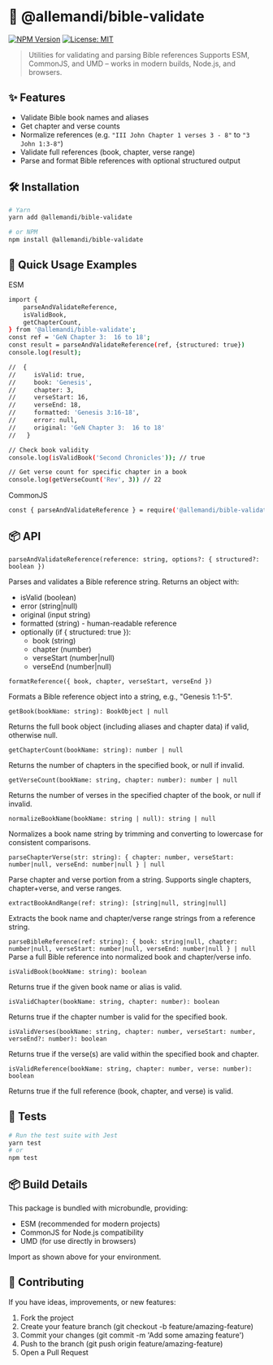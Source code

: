 # 📖 @allemandi/bible-validate

[![NPM Version](https://img.shields.io/npm/v/@allemandi/bible-validate)](https://www.npmjs.com/package/@allemandi/bible-validate)
[![License: MIT](https://img.shields.io/badge/License-MIT-yellow.svg)](https://github.com/allemandi/bible-validate/blob/main/LICENSE)

> Utilities for validating and parsing Bible references
> Supports ESM, CommonJS, and UMD – works in modern builds, Node.js, and browsers.

## ✨ Features

- Validate Bible book names and aliases
- Get chapter and verse counts
- Normalize references (e.g. `"III John Chapter 1 verses 3 - 8"` to `"3 John 1:3-8"`)
- Validate full references (book, chapter, verse range)
- Parse and format Bible references with optional structured output

## 🛠️ Installation
```bash
# Yarn
yarn add @allemandi/bible-validate

# or NPM
npm install @allemandi/bible-validate
```

## 🚀 Quick Usage Examples
ESM
```bash
import {
    parseAndValidateReference,
    isValidBook,
    getChapterCount,
} from '@allemandi/bible-validate';
const ref = 'GeN Chapter 3:  16 to 18';
const result = parseAndValidateReference(ref, {structured: true})
console.log(result);

//  {
//     isValid: true,
//     book: 'Genesis',
//     chapter: 3,
//     verseStart: 16,
//     verseEnd: 18,
//     formatted: 'Genesis 3:16-18',
//     error: null,
//     original: 'GeN Chapter 3:  16 to 18'
//   }

// Check book validity
console.log(isValidBook('Second Chronicles')); // true

// Get verse count for specific chapter in a book
console.log(getVerseCount('Rev', 3)) // 22
```
CommonJS
```bash
const { parseAndValidateReference } = require('@allemandi/bible-validate');
```

## 📦 API
`parseAndValidateReference(reference: string, options?: { structured?: boolean })`

Parses and validates a Bible reference string. Returns an object with:
- isValid (boolean)
- error (string|null)
- original (input string)
- formatted (string) - human-readable reference
- optionally (if { structured: true }):
  - book (string)
  - chapter (number)
  - verseStart (number|null)
  - verseEnd (number|null)

`formatReference({ book, chapter, verseStart, verseEnd })`

Formats a Bible reference object into a string, e.g., "Genesis 1:1-5".

`getBook(bookName: string): BookObject | null`

 Returns the full book object (including aliases and chapter data) if valid, otherwise null.

`getChapterCount(bookName: string): number | null`

Returns the number of chapters in the specified book, or null if invalid.

`getVerseCount(bookName: string, chapter: number): number | null`

Returns the number of verses in the specified chapter of the book, or null if invalid.

`normalizeBookName(bookName: string | null): string | null`

Normalizes a book name string by trimming and converting to lowercase for consistent comparisons.

`parseChapterVerse(str: string): { chapter: number, verseStart: number|null, verseEnd: number|null } | null`

Parse chapter and verse portion from a string. Supports single chapters, chapter+verse, and verse ranges.

`extractBookAndRange(ref: string): [string|null, string|null]`

Extracts the book name and chapter/verse range strings from a reference string.

`parseBibleReference(ref: string): { book: string|null, chapter: number|null, verseStart: number|null, verseEnd: number|null } | null`
Parse a full Bible reference into normalized book and chapter/verse info.


`isValidBook(bookName: string): boolean`

Returns true if the given book name or alias is valid.

`isValidChapter(bookName: string, chapter: number): boolean`

Returns true if the chapter number is valid for the specified book.

`isValidVerses(bookName: string, chapter: number, verseStart: number, verseEnd?: number): boolean`

Returns true if the verse(s) are valid within the specified book and chapter.

`isValidReference(bookName: string, chapter: number, verse: number): boolean`

Returns true if the full reference (book, chapter, and verse) is valid.


## 🧪 Tests
```bash
# Run the test suite with Jest
yarn test
# or
npm test
```

## 📦 Build Details
This package is bundled with microbundle, providing:
- ESM (recommended for modern projects)
- CommonJS for Node.js compatibility
- UMD (for use directly in browsers)

Import as shown above for your environment.

## 🤝 Contributing
If you have ideas, improvements, or new features:

1. Fork the project
2. Create your feature branch (git checkout -b feature/amazing-feature)
3. Commit your changes (git commit -m 'Add some amazing feature')
4. Push to the branch (git push origin feature/amazing-feature)
5. Open a Pull Request